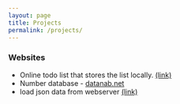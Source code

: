 ```yaml
---
layout: page
title: Projects
permalink: /projects/
---
```


### Websites


- Online todo list that stores the list locally. [(link)][todolist-link]
- Number database - [datanab.net][datanab-link]
- load json data from webserver [(link)][server-link]

[datanab-link]: http://www.datanab.net
[todolist-link]: http://joshuamfernandes.com/project3
[server-link]: http://joshuamfernandes.com/project4/
